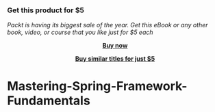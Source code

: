 
### Get this product for $5

<i>Packt is having its biggest sale of the year. Get this eBook or any other book, video, or course that you like just for $5 each</i>


<b><p align='center'>[Buy now](https://packt.link/9781801079525)</p></b>


<b><p align='center'>[Buy similar titles for just $5](https://subscription.packtpub.com/search)</p></b>


# Mastering-Spring-Framework-Fundamentals